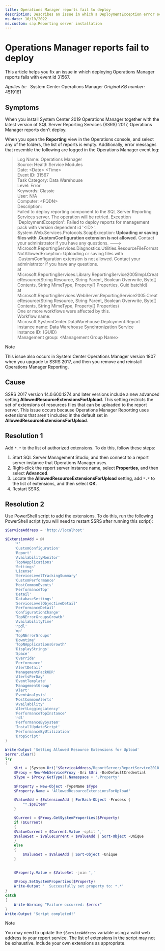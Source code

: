 ```yaml
---
title: Operations Manager reports fail to deploy
description: Describes an issue in which a DeploymentException error occurs when you deploy Operations Manager reports together with SQL Server Reporting Services.
ms.date: 10/10/2022
ms.custom: sap:Reporting server installation
---
```

# Operations Manager reports fail to deploy

This article helps you fix an issue in which deploying Operations Manager reports fails with event id 31567.

_Applies to:_ &nbsp; System Center Operations Manager
_Original KB number:_ &nbsp; 4519161

## Symptoms

When you install System Center 2019 Operations Manager together with the latest version of SQL Server Reporting Services (SSRS) 2017, Operations Manager reports don't deploy.

When you open the **Reporting** view in the Operations console, and select any of the folders, the list of reports is empty. Additionally, error messages that resemble the following are logged in the Operations Manager event log:

> Log Name:      Operations Manager  
Source:        Health Service Modules  
Date:          \<Date> \<Time>  
Event ID:      31567  
Task Category: Data Warehouse  
Level:         Error  
Keywords:      Classic  
User:          N/A  
Computer:      \<FQDN>  
Description:  
Failed to deploy reporting component to the SQL Server Reporting Services server. The operation will be retried.
Exception 'DeploymentException': Failed to deploy reports for management pack with version dependent id '\<ID>'. System.Web.Services.Protocols.SoapException: **Uploading or saving files with .CustomConfiguration extension is not allowed.** Contact your administrator if you have any questions. --->  
Microsoft.ReportingServices.Diagnostics.Utilities.ResourceFileFormatNotAllowedException: Uploading or saving files with .CustomConfiguration extension is not allowed. Contact your administrator if you have any questions.  
   at Microsoft.ReportingServices.Library.ReportingService2005Impl.CreateResource(String Resource, String Parent, Boolean Overwrite, Byte[] Contents, String MimeType, Property[] Properties, Guid batchId)  
   at Microsoft.ReportingServices.WebServer.ReportingService2005.CreateResource(String Resource, String Parent, Boolean Overwrite, Byte[] Contents, String MimeType, Property[] Properties)  
One or more workflows were affected by this.  
Workflow name: Microsoft.SystemCenter.DataWarehouse.Deployment.Report  
Instance name: Data Warehouse Synchronization Service  
Instance ID: {GUID}  
Management group: \<Management Group Name>

> [!NOTE]
> This issue also occurs in System Center Operations Manager version 1807 when you upgrade to SSRS 2017, and then you remove and reinstall Operations Manager Reporting.

## Cause

SSRS 2017 version 14.0.600.1274 and later versions include a new advanced setting **AllowedResourceExtensionsForUpload**. This setting restricts the set of extensions of resources files that can be uploaded to the report server. This issue occurs because Operations Manager Reporting uses extensions that aren't included in the default set in **AllowedResourceExtensionsForUpload**.

## Resolution 1

Add `*.*` to the list of authorized extensions. To do this, follow these steps:

1. Start SQL Server Management Studio, and then connect to a report server instance that Operations Manager uses.
2. Right-click the report server instance name, select **Properties**, and then select **Advanced**.
3. Locate the **AllowedResourceExtensionsForUpload** setting, add `*.*` to the list of extensions, and then select **OK**.
4. Restart SSRS.

## Resolution 2

Use PowerShell script to add the extensions. To do this, run the following PowerShell script (you will need to restart SSRS after running this script):

```powershell
$ServiceAddress = 'http://localhost'

$ExtensionAdd = @(
	'*'
	'CustomConfiguration'
	'Report'
	'AvailabilityMonitor'
	'TopNApplications'
	'Settings'
	'License'
	'ServiceLevelTrackingSummary'
	'CustomPerformance'
	'MostCommonEvents'
	'PerformanceTop'
	'Detail'
	'DatabaseSettings'
	'ServiceLevelObjectiveDetail'
	'PerformanceDetail'
	'ConfigurationChange'
	'TopNErrorGroupsGrowth'
	'AvailabilityTime'
	'rpdl'
	'mp'
	'TopNErrorGroups'
	'Downtime'
	'TopNApplicationsGrowth'
	'DisplayStrings'
	'Space'
	'Override'
	'Performance'
	'AlertDetail'
	'ManagementPackODR'
	'AlertsPerDay'
	'EventTemplate'
	'ManagementGroup'
	'Alert'
	'EventAnalysis'
	'MostCommonAlerts'
	'Availability'
	'AlertLoggingLatency'
	'PerformanceTopInstance'
	'rdl'
	'PerformanceBySystem'
	'InstallUpdateScript'
	'PerformanceByUtilization'
	'DropScript'
)

Write-Output 'Setting Allowed Resource Extensions for Upload'
$error.clear()
try
{
	$Uri = [System.Uri]"$ServiceAddress/ReportServer/ReportService2010.asmx"
	$Proxy = New-WebServiceProxy -Uri $Uri -UseDefaultCredential
	$Type = $Proxy.GetType().Namespace + '.Property'
	
	$Property = New-Object -TypeName $Type
	$Property.Name = 'AllowedResourceExtensionsForUpload'

	$ValueAdd = $ExtensionAdd | ForEach-Object -Process {
		"*.$psItem"
	}	

	$Current = $Proxy.GetSystemProperties($Property)
	if ($Current)
    {
	$ValueCurrent = $Current.Value -split ','
	$ValueSet = $ValueCurrent + $ValueAdd | Sort-Object -Unique
	}
	else
    {
        $ValueSet = $ValueAdd | Sort-Object -Unique
    }

	
	$Property.Value = $ValueSet -join ','
	
	$Proxy.SetSystemProperties($Property)
    Write-Output '  Successfully set property to: *.*'
}
catch
{
	Write-Warning "Failure occurred: $error"
}
Write-Output 'Script completed!'
```

> [!NOTE]
> You may need to update the `$ServiceAddress` variable using a valid web address to your report service. The list of extensions in the script may not be exhaustive. Include your own extensions as appropriate.
